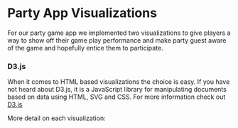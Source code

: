 # Party App Visualizations

For our party game app we implemented two visualizations to give players a way to show off their game play performance and make party guest aware of the game and hopefully entice them to participate.

### D3.js

When it comes to HTML based visualizations the choice is easy. If you have not heard about D3.js, it is a JavaScript library for manipulating documents based on data using HTML, SVG and CSS. For more information check out [D3.js](http://www.d3js.org)

More detail on each visualization:

